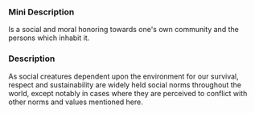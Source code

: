 ### Mini Description

Is a social and moral honoring towards one's own community and the persons which inhabit it.

### Description

As social creatures dependent upon the environment for our survival, respect and sustainability are widely held social norms throughout the world, except notably in cases where they are perceived to conflict with other norms and values mentioned here.

